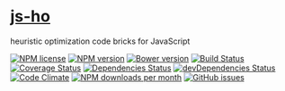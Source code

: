 [js-ho](http://aureooms.github.io/js-ho)
====

heuristic optimization code bricks for JavaScript

[![NPM license](http://img.shields.io/npm/l/aureooms-js-ho.svg?style=flat)](https://raw.githubusercontent.com/aureooms/js-ho/master/LICENSE)
[![NPM version](http://img.shields.io/npm/v/aureooms-js-ho.svg?style=flat)](https://www.npmjs.org/package/aureooms-js-ho)
[![Bower version](http://img.shields.io/bower/v/aureooms-js-ho.svg?style=flat)](http://bower.io/search/?q=aureooms-js-ho)
[![Build Status](http://img.shields.io/travis/aureooms/js-ho.svg?style=flat)](https://travis-ci.org/aureooms/js-ho)
[![Coverage Status](http://img.shields.io/coveralls/aureooms/js-ho.svg?style=flat)](https://coveralls.io/r/aureooms/js-ho)
[![Dependencies Status](http://img.shields.io/david/aureooms/js-ho.svg?style=flat)](https://david-dm.org/aureooms/js-ho#info=dependencies)
[![devDependencies Status](http://img.shields.io/david/dev/aureooms/js-ho.svg?style=flat)](https://david-dm.org/aureooms/js-ho#info=devDependencies)
[![Code Climate](http://img.shields.io/codeclimate/github/aureooms/js-ho.svg?style=flat)](https://codeclimate.com/github/aureooms/js-ho)
[![NPM downloads per month](http://img.shields.io/npm/dm/aureooms-js-ho.svg?style=flat)](https://www.npmjs.org/package/aureooms-js-ho)
[![GitHub issues](http://img.shields.io/github/issues/aureooms/js-ho.svg?style=flat)](https://github.com/aureooms/js-ho/issues)
